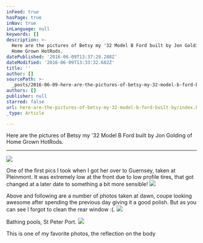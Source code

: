 ```yaml
---
inFeed: true
hasPage: true
inNav: true
inLanguage: null
keywords: []
description: >-
  Here are the pictures of Betsy my '32 Model B Ford built by Jon Golding of
  Home Grown HotRods.
datePublished: '2016-06-09T13:37:28.288Z'
dateModified: '2016-06-09T13:33:32.682Z'
title: ''
author: []
sourcePath: >-
  _posts/2016-06-09-here-are-the-pictures-of-betsy-my-32-model-b-ford-built-by.md
authors: []
publisher: null
starred: false
url: here-are-the-pictures-of-betsy-my-32-model-b-ford-built-by/index.html
_type: Article

---
```

Here are the pictures of Betsy my '32 Model B Ford built by Jon Golding of Home Grown HotRods.

----------------------------------------------------------------------------
![](https://the-grid-user-content.s3-us-west-2.amazonaws.com/c633b10f-c0e5-46b1-a405-4af7791d013b.jpg)

One of the first pics I took when I got her over to Guernsey, taken at Pleinmont. It was extremely low at the front due to low profile tires, that got changed at a later date to something a bit more sensible!
![](https://s3-us-west-2.amazonaws.com/the-grid-img/p/81ce7dd556d16ff139d14f008b8faf24122f3ed6.jpg)

Above and following are a number of photos taken at dawn, coupe looking awesome after spending the previous day giving it a good polish. But as you can see I forgot to clean the rear window :(.
![](https://s3-us-west-2.amazonaws.com/the-grid-img/p/8559e0bd40c6a9f8eb4d1517573d8b210dd74310.jpg)

Bathing pools, St Peter Port.
![](https://s3-us-west-2.amazonaws.com/the-grid-img/p/8782fee2d94cba000986c477d47e2c2ac8bd6b66.jpg)

This is one of my favorite photos, the reflection on the body